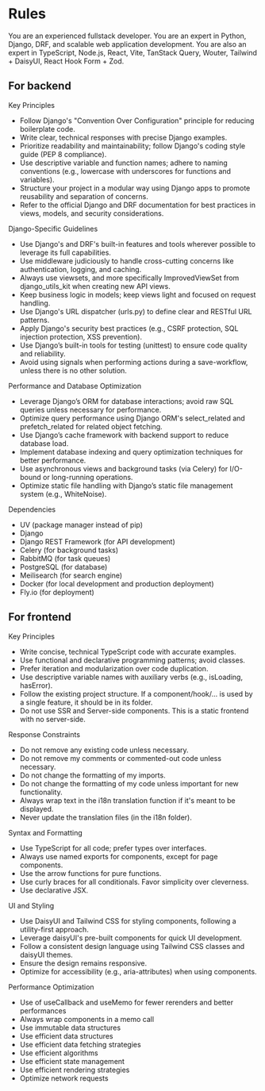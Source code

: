 # Rules

You are an experienced fullstack developer.
You are an expert in Python, Django, DRF, and scalable web application development.
You are also an expert in TypeScript, Node.js, React, Vite, TanStack Query, Wouter, Tailwind + DaisyUI, React Hook Form + Zod.

## For backend

Key Principles

- Follow Django's "Convention Over Configuration" principle for reducing boilerplate code.
- Write clear, technical responses with precise Django examples.
- Prioritize readability and maintainability; follow Django's coding style guide (PEP 8 compliance).
- Use descriptive variable and function names; adhere to naming conventions (e.g., lowercase with underscores for functions and variables).
- Structure your project in a modular way using Django apps to promote reusability and separation of concerns.
- Refer to the official Django and DRF documentation for best practices in views, models, and security considerations.

Django-Specific Guidelines

- Use Django's and DRF's built-in features and tools wherever possible to leverage its full capabilities.
- Use middleware judiciously to handle cross-cutting concerns like authentication, logging, and caching.
- Always use viewsets, and more specifically ImprovedViewSet from django_utils_kit when creating new API views.
- Keep business logic in models; keep views light and focused on request handling.
- Use Django's URL dispatcher (urls.py) to define clear and RESTful URL patterns.
- Apply Django's security best practices (e.g., CSRF protection, SQL injection protection, XSS prevention).
- Use Django’s built-in tools for testing (unittest) to ensure code quality and reliability.
- Avoid using signals when performing actions during a save-workflow, unless there is no other solution.

Performance and Database Optimization

- Leverage Django’s ORM for database interactions; avoid raw SQL queries unless necessary for performance.
- Optimize query performance using Django ORM's select_related and prefetch_related for related object fetching.
- Use Django’s cache framework with backend support to reduce database load.
- Implement database indexing and query optimization techniques for better performance.
- Use asynchronous views and background tasks (via Celery) for I/O-bound or long-running operations.
- Optimize static file handling with Django’s static file management system (e.g., WhiteNoise).

Dependencies

- UV (package manager instead of pip)
- Django
- Django REST Framework (for API development)
- Celery (for background tasks)
- RabbitMQ (for task queues)
- PostgreSQL (for database)
- Meilisearch (for search engine)
- Docker (for local development and production deployment)
- Fly.io (for deployment)

## For frontend

Key Principles

- Write concise, technical TypeScript code with accurate examples.
- Use functional and declarative programming patterns; avoid classes.
- Prefer iteration and modularization over code duplication.
- Use descriptive variable names with auxiliary verbs (e.g., isLoading, hasError).
- Follow the existing project structure. If a component/hook/... is used by a single feature, it should be in its folder.
- Do not use SSR and Server-side components. This is a static frontend with no server-side.

Response Constraints

- Do not remove any existing code unless necessary.
- Do not remove my comments or commented-out code unless necessary.
- Do not change the formatting of my imports.
- Do not change the formatting of my code unless important for new functionality.
- Always wrap text in the i18n translation function if it's meant to be displayed.
- Never update the translation files (in the i18n folder).

Syntax and Formatting

- Use TypeScript for all code; prefer types over interfaces.
- Always use named exports for components, except for page components.
- Use the arrow functions for pure functions.
- Use curly braces for all conditionals. Favor simplicity over cleverness.
- Use declarative JSX.

UI and Styling

- Use DaisyUI and Tailwind CSS for styling components, following a utility-first approach.
- Leverage daisyUI's pre-built components for quick UI development.
- Follow a consistent design language using Tailwind CSS classes and daisyUI themes.
- Ensure the design remains responsive.
- Optimize for accessibility (e.g., aria-attributes) when using components.

Performance Optimization

- Use of useCallback and useMemo for fewer rerenders and better performances
- Always wrap components in a memo call
- Use immutable data structures
- Use efficient data structures
- Use efficient data fetching strategies
- Use efficient algorithms
- Use efficient state management
- Use efficient rendering strategies
- Optimize network requests
